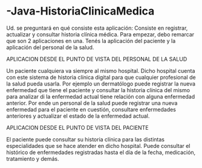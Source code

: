 # -Java-HistoriaClinicaMedica

Ud. se preguntará en qué consiste esta aplicación: Consiste en registrar, actualizar y consultar historia clínica médica. Para empezar, debo remarcar que son 2 aplicaciones en una. 
Tenés la aplicación del paciente y la aplicación del personal de la salud.

APLICACION DESDE EL PUNTO DE VISTA DEL PERSONAL DE LA SALUD

Un paciente cualquiera va siempre al mismo hospital. Dicho hospital cuenta con este sistema de historia clínica digital para que cualquier profesional de la salud pueda usarla. 
Por ejemplo un dermatólogo puede registrar la nueva enfermedad que tiene el paciente y consultar la historia clínica del mismo para analizar di la enfermedad actual tiene relación 
con alguna enfermedad anterior. Por ende un personal de la salud puede registrar una nueva enfermedad para el paciente en cuestión, consultare enfermedades anteriores y
actualizar el estado de la enfermedad actual.

APLICACION DESDE EL PUNTO DE VISTA DEL PACIENTE

El paciente puede consultar su historia clínica para las distintas especialidades que se hace atender en dicho hospital. Puede consultar el histórico de enfermedades registradas 
hasta el día de la fecha, medicación, tratamiento y demás.
